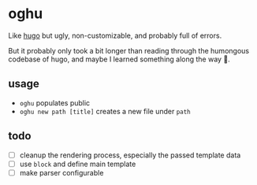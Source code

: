 # oghu
Like [hugo](https://gohugo.io/) but ugly, non-customizable, and probably full of errors.

But it probably only took a bit longer than reading through the humongous codebase of hugo,
and maybe I learned something along the way :shrug:.

## usage
* `oghu` populates public
* `oghu new path [title]` creates a new file under `path`

## todo
* [ ] cleanup the rendering process, especially the passed template data
* [ ] use `block` and define main template
* [ ] make parser configurable
